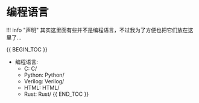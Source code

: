 # 编程语言

!!! info "声明"
    其实这里面有些并不是编程语言，不过我为了方便也把它们放在这里了...

{{ BEGIN_TOC }}
- 编程语言:
    - C: C/
    - Python: Python/
    - Verilog: Verilog/
    - HTML: HTML/
    - Rust: Rust/
{{ END_TOC }}